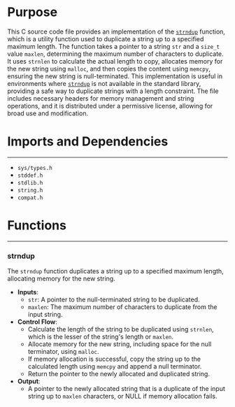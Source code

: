 # Purpose
This C source code file provides an implementation of the [`strndup`](#strndup) function, which is a utility function used to duplicate a string up to a specified maximum length. The function takes a pointer to a string `str` and a `size_t` value `maxlen`, determining the maximum number of characters to duplicate. It uses `strnlen` to calculate the actual length to copy, allocates memory for the new string using `malloc`, and then copies the content using `memcpy`, ensuring the new string is null-terminated. This implementation is useful in environments where [`strndup`](#strndup) is not available in the standard library, providing a safe way to duplicate strings with a length constraint. The file includes necessary headers for memory management and string operations, and it is distributed under a permissive license, allowing for broad use and modification.
# Imports and Dependencies

---
- `sys/types.h`
- `stddef.h`
- `stdlib.h`
- `string.h`
- `compat.h`


# Functions

---
### strndup<!-- {{#callable:strndup}} -->
The `strndup` function duplicates a string up to a specified maximum length, allocating memory for the new string.
- **Inputs**:
    - `str`: A pointer to the null-terminated string to be duplicated.
    - `maxlen`: The maximum number of characters to duplicate from the input string.
- **Control Flow**:
    - Calculate the length of the string to be duplicated using `strnlen`, which is the lesser of the string's length or `maxlen`.
    - Allocate memory for the new string, including space for the null terminator, using `malloc`.
    - If memory allocation is successful, copy the string up to the calculated length using `memcpy` and append a null terminator.
    - Return the pointer to the newly allocated and duplicated string.
- **Output**:
    - A pointer to the newly allocated string that is a duplicate of the input string up to `maxlen` characters, or NULL if memory allocation fails.


